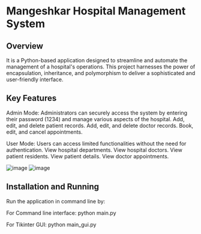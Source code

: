 # Mangeshkar Hospital Management System

## Overview
It is a Python-based application designed to streamline and automate the management of a hospital's operations. This project harnesses the power of encapsulation, inheritance, and polymorphism to deliver a sophisticated and user-friendly interface.


## Key Features

Admin Mode: Administrators can securely access the system by entering their password (1234) and manage various aspects of the hospital.
Add, edit, and delete patient records.
Add, edit, and delete doctor records.
Book, edit, and cancel appointments.

User Mode: Users can access limited functionalities without the need for authentication.
View hospital departments.
View hospital doctors.
View patient residents.
View patient details.
View doctor appointments.


![image](https://github.com/hbhavane/Hospital-Management-System/assets/78750775/a099d5e0-38e7-446e-a502-ed26f3ec5de0)       ![image](https://github.com/hbhavane/Hospital-Management-System/assets/78750775/0b90b7b6-bb08-4421-a7b8-cbed6f349d66)




## Installation and Running

Run the application in command line by:

For Command line interface:
python main.py

For Tikinter GUI:
python main_gui.py
